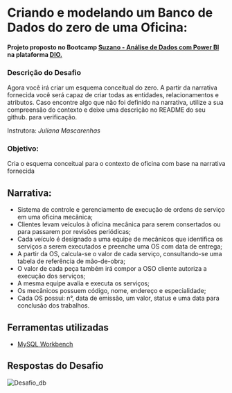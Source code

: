 # Criando e modelando um Banco de Dados do zero de uma Oficina:

#### Projeto proposto no Bootcamp [Suzano - Análise de Dados com Power BI](https://www.dio.me/bootcamp/coding-future-suzano-analise-dados) na plataforma [DIO.](https://www.dio.me/)

### Descrição do Desafio
Agora você irá criar um esquema conceitual do zero. A partir da narrativa fornecida você será capaz de criar todas as entidades, relacionamentos e atributos. Caso encontre algo que não foi definido na narrativa, utilize a sua compreensão do contexto e deixe uma descrição no README do seu github. para verificação.

Instrutora: *Juliana Mascarenhas*
</b>

### Objetivo:
Cria o esquema conceitual para o contexto de oficina com base na narrativa fornecida


## Narrativa:
- Sistema de controle e gerenciamento de execução de ordens de serviço em uma oficina mecânica;
- Clientes levam veículos à oficina mecânica para serem consertados ou para passarem por revisões  periódicas;
- Cada veículo é designado a uma equipe de mecânicos que identifica os serviços a serem executados e preenche uma OS com data de entrega;
- A partir da OS, calcula-se o valor de cada serviço, consultando-se uma tabela de referência de mão-de-obra;
- O valor de cada peça também irá compor a OSO cliente autoriza a execução dos serviços;
- A mesma equipe avalia e executa os serviços;
- Os mecânicos possuem código, nome, endereço e especialidade;
- Cada OS possui: n°, data de emissão, um valor, status e uma data para conclusão dos trabalhos.



## Ferramentas utilizadas

- [MySQL Workbench](https://www.mysql.com/products/workbench/)


## Respostas do Desafio

![Desafio_db](https://github.com/user-attachments/assets/101cc9c3-b674-447a-8196-d52e6e396b85)
